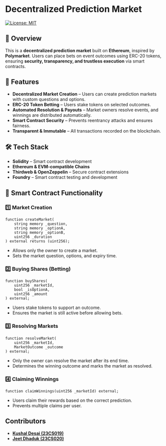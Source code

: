 #  Decentralized Prediction Market

[![License: MIT](https://img.shields.io/badge/License-MIT-yellow.svg)](https://opensource.org/licenses/MIT)

## 📌 Overview
This is a **decentralized prediction market** built on **Ethereum**, inspired by **Polymarket**. Users can place bets on event outcomes using ERC-20 tokens, ensuring **security, transparency, and trustless execution** via smart contracts.

## 🚀 Features
- **Decentralized Market Creation** – Users can create prediction markets with custom questions and options.
- **ERC-20 Token Betting** – Users stake tokens on selected outcomes.
- **Automated Resolution & Payouts** – Market owners resolve events, and winnings are distributed automatically.
- **Smart Contract Security** – Prevents reentrancy attacks and ensures fairness.
- **Transparent & Immutable** – All transactions recorded on the blockchain.

## 🛠️ Tech Stack
- **Solidity** – Smart contract development
- **Ethereum & EVM-compatible Chains**
- **Thirdweb & OpenZeppelin** – Secure contract extensions
- **Foundry** – Smart contract testing and development

## 📜 Smart Contract Functionality
### **1️⃣ Market Creation**
```solidity
function createMarket(
    string memory _question,
    string memory _optionA,
    string memory _optionB,
    uint256 _duration
) external returns (uint256);
```
- Allows only the owner to create a market.
- Sets the market question, options, and expiry time.

### **2️⃣ Buying Shares (Betting)**
```solidity
function buyShares(
    uint256 _marketId,
    bool _isOptionA,
    uint256 _amount
) external;
```
- Users stake tokens to support an outcome.
- Ensures the market is still active before allowing bets.

### **3️⃣ Resolving Markets**
```solidity
function resolveMarket(
    uint256 _marketId,
    MarketOutcome _outcome
) external;
```
- Only the owner can resolve the market after its end time.
- Determines the winning outcome and marks the market as resolved.

### **4️⃣ Claiming Winnings**
```solidity
function claimWinnings(uint256 _marketId) external;
```
- Users claim their rewards based on the correct prediction.
- Prevents multiple claims per user.

## Contributors

- **[Kushal Desai (23CS019)](https://github.com/KushalvDesai)**
- **[Jeet Dhaduk (23CS020)](https://github.com/23CS020DhadukJeet)**
